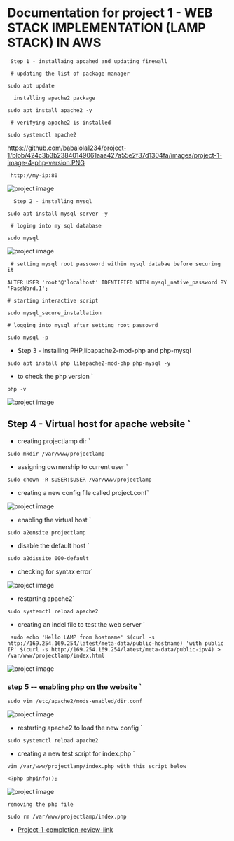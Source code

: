 # Documentation for project 1 - WEB STACK IMPLEMENTATION (LAMP STACK) IN AWS

` Step 1 - installaing apcahed and updating firewall`

` # updating the list of package manager`

`sudo apt update`

`  installing apache2 package`

`sudo apt install apache2 -y `

` # verifying apache2 is installed`

`sudo systemctl apache2`

https://github.com/babalola1234/project-1/blob/424c3b3b23840149061aaa427a55e2f37d1304fa/images/project-1-image-4-php-version.PNG

` http://my-ip:80`

![project image](./images/Project1-Image2-apache-default-page.PNG)

`  Step 2 - installing mysql`

` sudo apt install mysql-server -y `

` # loging into my sql database`

` sudo mysql `

![project image](./images/Project1-Image3-mysql-passoword.PNG)



` # setting mysql root passoword within mysql databae before securing it`

` ALTER USER 'root'@'localhost' IDENTIFIED WITH mysql_native_password BY 'PassWord.1'; `

` # starting interactive script `

` sudo mysql_secure_installation `

` # logging into mysql after setting root passowrd `

` sudo mysql -p `

*  Step 3 - installing PHP,libapache2-mod-php and  php-mysql 

` sudo apt install php libapache2-mod-php php-mysql -y `

*  to check the php version `

` php -v ` 

![project image](./images/project-1-image-4-php-version.PNG)

## Step 4 - Virtual host for apache website `

*  creating projectlamp dir `

`sudo mkdir /var/www/projectlamp`

* assigning owrnership to current user `

` sudo chown -R $USER:$USER /var/www/projectlamp `

*  creating a new config file called project.conf` 

![project image](./images/project-1-image-5-projectlamp-conf.PNG)

*  enabling the virtual host `

` sudo a2ensite projectlamp `

*  disable the default host `

` sudo a2dissite 000-default `

* checking for syntax error`

![project image](./images/project-1-image-6-ena-disab-configtest.PNG)

* restarting apache2`

` sudo systemctl reload apache2 `

*  creating an indel file to test the web server `

` sudo echo 'Hello LAMP from hostname' $(curl -s http://169.254.169.254/latest/meta-data/public-hostname) 'with public IP' $(curl -s http://169.254.169.254/latest/meta-data/public-ipv4) > /var/www/projectlamp/index.html` 


![project image](./images/project-1-image-7-new-website-test-page.PNG)


### step 5 -- enabling php on the website `

` sudo vim /etc/apache2/mods-enabled/dir.conf `

![project image](./images/project-1-image-8-mods-enable-dir-conf.PNG)


*  restarting apache2 to load the new config `

` sudo systemctl reload apache2 `

* creating a new test script for index.php `

`vim /var/www/projectlamp/index.php with this script below `

` <?php
phpinfo(); `

![project image](./images/project-1-image-9-new-php-test-page.PNG)


` removing the php file `

` sudo rm /var/www/projectlamp/index.php `


* [Project-1-completion-review-link](https://github.com/babalola1234/project-1.git)















